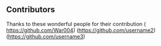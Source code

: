  ## Contributors

Thanks to these wonderful people for their contribution
( https://github.com/War004)
(https://github.com/username2)
(https://github.com/username3)
